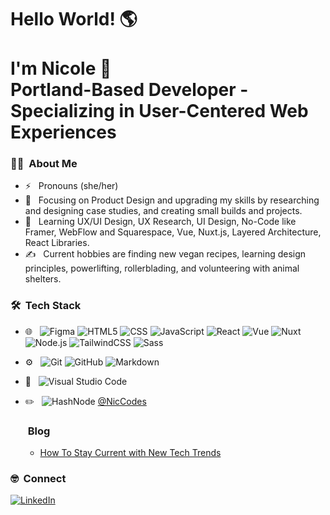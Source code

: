 <h1> Hello World! 🌎<br><br> I'm Nicole 👋 <br>Portland-Based Developer - Specializing in User-Centered Web Experiences</h1>

<h3> 👩‍💻 &nbsp;About Me </h3>

- ⚡️ &nbsp; Pronouns (she/her)
- 🤔 &nbsp; Focusing on Product Design and upgrading my skills by researching and designing case studies, and creating small builds and projects.
- 🌱 &nbsp; Learning UX/UI Design, UX Research, UI Design, No-Code like Framer, WebFlow and Squarespace, Vue, Nuxt.js, Layered Architecture, React Libraries.
- ✍️ &nbsp; Current hobbies are finding new vegan recipes, learning design principles, powerlifting, rollerblading, and volunteering with animal shelters.

<h3> 🛠 &nbsp;Tech Stack</h3>

- 🌐 &nbsp;
  ![Figma](https://img.shields.io/badge/-Figma-333333?style=for-the-badge&logo=figma)
  ![HTML5](https://img.shields.io/badge/-HTML5-333333?style=for-the-badge&logo=HTML5)
  ![CSS](https://img.shields.io/badge/-CSS-333333?style=for-the-badge&logo=CSS3&logoColor=1572B6)
  ![JavaScript](https://img.shields.io/badge/-JavaScript-333333?style=for-the-badge&logo=javascript)
  ![React](https://img.shields.io/badge/-React-333333?style=for-the-badge&logo=react)
  ![Vue](https://img.shields.io/badge/-Vue-333333?style=for-the-badge&logo=vue.js)
  ![Nuxt](https://img.shields.io/badge/-Nuxt-333333?style=for-the-badge&logo=nuxt.js)
  ![Node.js](https://img.shields.io/badge/-Node.js-333333?style=for-the-badge&logo=node.js)
  ![TailwindCSS](https://img.shields.io/badge/-TailwindCSS-333333?style=for-the-badge&logo=tailwindCSS)
  ![Sass](https://img.shields.io/badge/-Sass-333333?style=for-the-badge&logo=sass)
  
  

- ⚙️ &nbsp;
  ![Git](https://img.shields.io/badge/-Git-333333?style=for-the-badge&logo=git)
  ![GitHub](https://img.shields.io/badge/-GitHub-333333?style=for-the-badge&logo=github)
  ![Markdown](https://img.shields.io/badge/-Markdown-333333?style=for-the-badge&logo=markdown)
- 🔧 &nbsp;
  ![Visual Studio Code](https://img.shields.io/badge/-Visual%20Studio%20Code-333333?style=for-the-badge&logo=visual-studio-code&logoColor=007ACC)
- ✏️ &nbsp;
  ![HashNode](https://img.shields.io/badge/-Hashnode-333333?style=for-the-badge&logo=hashnode) 
  [@NicCodes](https://hashnode.com/@NicCodes)
  
  <h3> &nbsp;Blog</h3>
  
  - [How To Stay Current with New Tech Trends](https://nicsquicktips.hashnode.dev/how-to-stay-current-with-new-tech-trends)


<h3> 🤓 &nbsp;Connect </h3>

<p>
<a href="https://www.linkedin.com/in/nicolemartinpdx/"><img alt="LinkedIn" src="https://img.shields.io/badge/LinkedIn-Nicole%20Martin?style=social&logo=linkedin">
</p>

<p align="center">


</p>


